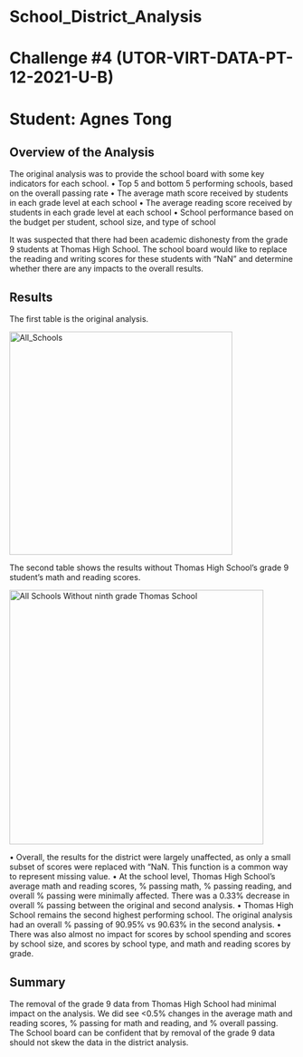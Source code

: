 # School_District_Analysis
# Challenge #4 (UTOR-VIRT-DATA-PT-12-2021-U-B)
# Student: Agnes Tong

## Overview of the Analysis

The original analysis was to provide the school board with some key indicators for each school. 
  •	Top 5 and bottom 5 performing schools, based on the overall passing rate
  •	The average math score received by students in each grade level at each school
  •	The average reading score received by students in each grade level at each school
  •	School performance based on the budget per student, school size, and type of school

It was suspected that there had been academic dishonesty from the grade 9 students at Thomas High School. The school board would like to replace the reading and writing scores for these students with “NaN” and determine whether there are any impacts to the overall results. 

## Results

The first table is the original analysis. 

<img width="394" alt="All_Schools" src="https://user-images.githubusercontent.com/96399622/151647956-ee2429e4-b12a-4b19-8ebf-87efa9dfd4d4.PNG">


The second table shows the results without Thomas High School’s grade 9 student’s math and reading scores. 

<img width="449" alt="All Schools Without ninth grade Thomas School" src="https://user-images.githubusercontent.com/96399622/151647960-6bdaca27-ec69-4413-b275-a4bd86bfe981.PNG">


•	Overall, the results for the district were largely unaffected, as only a small subset of scores were replaced with “NaN. This function is a common way to represent missing value. 
•	At the school level, Thomas High School’s average math and reading scores, % passing math, % passing reading, and overall % passing were minimally affected. There was a 0.33% decrease in overall % passing between the original and second analysis.
•	Thomas High School remains the second highest performing school. The original analysis had an overall % passing of 90.95% vs 90.63% in the second analysis. 
•	There was also almost no impact for scores by school spending and scores by school size, and scores by school type, and math and reading scores by grade. 


## Summary

The removal of the grade 9 data from Thomas High School had minimal impact on the analysis. We did see <0.5% changes in the average math and reading scores, % passing for math and reading, and % overall passing. The School board can be confident that by removal of the grade 9 data should not skew the data in the district analysis. 
